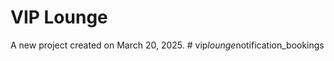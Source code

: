 # VIP Lounge

A new project created on March 20, 2025.
#   v i p _ l o u n g e _ n o t i f i c a t i o n _ b o o k i n g s  
 
